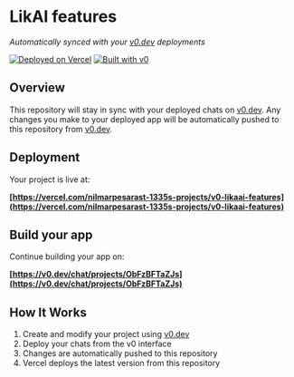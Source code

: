 # LikAI features

*Automatically synced with your [v0.dev](https://v0.dev) deployments*

[![Deployed on Vercel](https://img.shields.io/badge/Deployed%20on-Vercel-black?style=for-the-badge&logo=vercel)](https://vercel.com/nilmarpesarast-1335s-projects/v0-likaai-features)
[![Built with v0](https://img.shields.io/badge/Built%20with-v0.dev-black?style=for-the-badge)](https://v0.dev/chat/projects/ObFzBFTaZJs)

## Overview

This repository will stay in sync with your deployed chats on [v0.dev](https://v0.dev).
Any changes you make to your deployed app will be automatically pushed to this repository from [v0.dev](https://v0.dev).

## Deployment

Your project is live at:

**[https://vercel.com/nilmarpesarast-1335s-projects/v0-likaai-features](https://vercel.com/nilmarpesarast-1335s-projects/v0-likaai-features)**

## Build your app

Continue building your app on:

**[https://v0.dev/chat/projects/ObFzBFTaZJs](https://v0.dev/chat/projects/ObFzBFTaZJs)**

## How It Works

1. Create and modify your project using [v0.dev](https://v0.dev)
2. Deploy your chats from the v0 interface
3. Changes are automatically pushed to this repository
4. Vercel deploys the latest version from this repository
